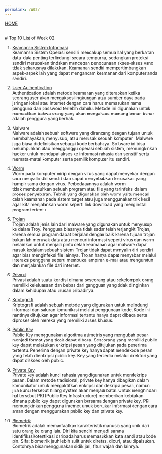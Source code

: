 ```yaml
---
permalink: /W02/
---
```

[HOME](../)

<br>
# Top 10 List of Week 02

1. [Keamanan Sistem Informasi](https://www.tutorialspoint.com/operating_system/os_security.htm)<br>
Keamanan Sistem Operasi sendiri mencakup semua hal yang berkaitan data-data penting terlindungi secara sempurna, 
sedangkan proteksi sendiri merupakan tindakan mencegah penggunaan akses-akses yang tidak seharusnya dilakukan. 
Keamanan sendiri mempertimbangkan aspek-aspek lain yang dapat mengancam keamanan dari komputer anda sendiri. 

2. [User Authentication](https://www.tutorialspoint.com/operating_system/index.htm)<br>
Authentication adalah metode keamanan yang diterapkan ketika seorang user akan mengakses lingkungan atau sumber daya 
pada jaringan lokal atau internet dengan cara harus memasukan nama pengguna dan password terlebih dahulu. 
Metode ini digunakan untuk memastikan bahwa orang yang akan mengakses memang benar-benar adalah pengguna yang berhak.

3. [Malware](https://id.wikipedia.org/wiki/Malware)<br>
Malware adalah sebuah software yang dirancang dengan tujuan untuk membahayakan, menyusup, atau merusak sebuah komputer. 
Malware juga biasa didefinisikan sebagai kode berbahaya. Software ini bisa melumpuhkan atau mengganggu operasi sebuah sistem, 
memungkinkan hacker untuk mendapat akses ke informasi rahasia dan sensitif serta memata-matai komputer serta pemilik komputer itu sendiri.

4. [Worm](https://en.wikipedia.org/wiki/Computer_worm)<br>
Worm pada komputer mirip dengan virus yang dapat menyebar dengan cara menyalin diri sendiri dan dapat menyebabkan kerusakan yang hampir sama dengan virus. 
Perbedaaannya adalah worm tidak membutuhkan sebuah program atau file yang terinfeksi dalam proses penyebaran. 
Teknik yang digunakan oleh worm yaitu mencari celah keamanan pada sistem target atau juga menggunakan trik kecil agar kita menjalankan worm
seperti link download yang menginstall program tertentu.

5. [Trojan](https://id.wikipedia.org/wiki/Trojan)<br>
Trojan adalah jenis lain dari malware yang digunakan untuk menyusup ke dalam Troy. Pengguna biasanya tidak sadar telah 
terjangkit Trojan, karena semua program dapat berjalan dengan baik karena tujuan trojan bukan lah merusak data atau mencuri informasi 
seperti virus dan worm melainkan untuk menjadi pintu celah keamanan agar malware dapat masuk kedalam sebuah sistem. 
Trojan tidak dapat menyalin diri sendiri agar bisa menginfeksi file lainnya. 
Trojan hanya dapat menyebar melalui interaksi pengguna seperti membuka lampiran e-mail atau mengunduh dan menjalankan file dari internet.

6. [Privasi](https://id.wikipedia.org/wiki/Kerahasiaan_pribadi)<br>
Privasi adalah suatu kondisi dimana seseorang atau sekelompok orang memiliki keleluasaan dan bebas dari gangguan yang tidak diinginkan dalam 
kehidupan atau urusan pribadinya.

7. [Kriptografi](https://id.wikipedia.org/wiki/Kriptografi)<br>
Kriptografi adalah sebuah metode yang digunakan untuk melindungi informasi dan saluran komunikasi melalui penggunaan kode. 
Kode ini nantinya ditujukan agar informasi tertentu hanya dapat dibaca serta diproses oleh mereka yang memiliki akses khusus.

8. [Public Key](https://sectigo.com/resource-library/public-key-vs-private-key)<br>
Public Key menggunakan algoritma asimetris yang mengubah pesan menjadi format yang tidak dapat dibaca. 
Seseorang yang memiliki public key dapat melakukan enkripsi pesan yang ditujukan pada penerima tertentu. 
Penerima dengan private key hanya dapat mendekode pesan yang telah dienkripsi public key. 
Key yang tersedia melalui direktori yang dapat diakses oleh public.

9. [Private Key](https://sectigo.com/resource-library/public-key-vs-private-key)<br>
Private key adalah kunci rahasia yang digunakan untuk mendekripsi pesan. Dalam metode tradisional, private key hanya dibagikan dalam 
komunikator untuk mengaktifkan enkripsi dan dekripsi pesan, namun jika kunci tersebut hilang system akan menjadi batal. 
Untuk menghindari hal tersebut PKI (Public Key Infrastructure) memberikan kebijakan dimana public key dapat digunakan bersama dengan private key. 
PKI memungkinkan pengguna internet untuk bertukar informasi dengan cara aman dengan menggunakan public key dan private key.

10. [Biometrik](https://id.wikipedia.org/wiki/Biometrik)<br>
Biometrik adalah memanfaatkan karakteristik manusia yang unik dari satu orang ke orang lain. Diri kita sendiri menjadi 
sarana identifikasi/otentikasi daripada harus memasukkan kata sandi atau kode pin. 
Sifat biometrik jauh lebih sulit untuk diretas, dicuri, atau dipalsukan. Contohnya bisa menggunakan sidik jari, fitur wajah dan lainnya.
